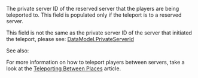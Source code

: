 The private server ID of the reserved server that the players are being
teleported to. This field is populated only if the teleport is to a
reserved server.

This field is not the same as the private server ID of the server that
initiated the teleport, please see: [DataModel.PrivateServerId](https://create.roblox.com/docs/reference/engine/classes/DataModel#PrivateServerId)

See also:

For more information on how to teleport players between servers, take a
look at the [Teleporting Between Places][1] article.

[1]: https://developer.roblox.com/articles/Teleporting-Between-Places